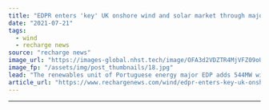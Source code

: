 ```yaml
---
title: "EDPR enters 'key' UK onshore wind and solar market through major pipeline acquisition"
date: "2021-07-21"
tags: 
  - wind
  - recharge news
source: "recharge news"
image_url: "https://images-global.nhst.tech/image/OFA3d2VDZTR4MjVFZ09oUGlKckkyRVczSHVOM2pXM2VJQzNORUEvRmZLWT0=/nhst/binary/8a2403b0b96b8c5faa5a68d97de2ec3b"
image_fp: "/assets/img/post_thumbnails/18.jpg"
lead: "The renewables unit of Portuguese energy major EDP adds 544MW wind and solar portfolio on land in various stages of development"
article_url: "https://www.rechargenews.com/wind/edpr-enters-key-uk-onshore-wind-and-solar-market-through-major-pipeline-acquisition/2-1-1042946"
---
```


---

